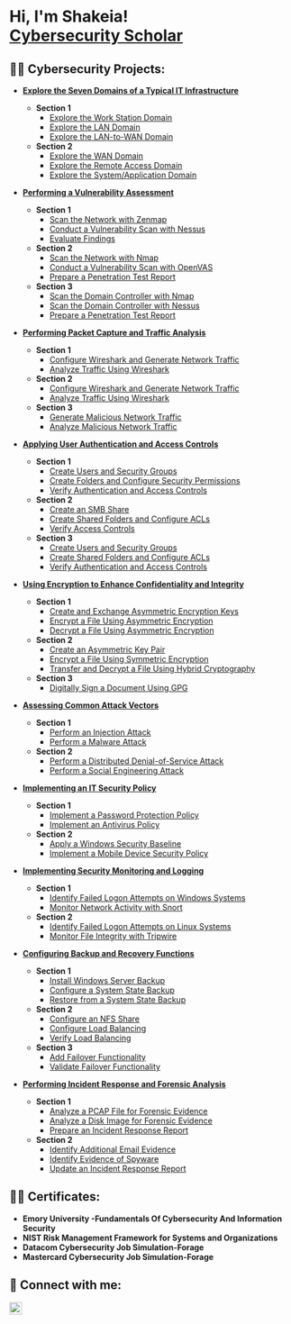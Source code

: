 <h1>Hi, I'm Shakeia! <br/><a href="https://github.com/cyberssolomon"></a> <a href="https://www.linkedin.com/in/joshmadakor/">Cybersecurity Scholar</a> 
<h2>👨‍💻 Cybersecurity  Projects:</h2>

- <b>[Explore the Seven Domains of a Typical IT Infrastructure](https://github.com/cyberssolomon/Exploring-the-Seven-Domains-of-a-Typical-IT-Infrastructure)</b>
  - <b>Section 1</b>
    - [Explore the Work Station Domain](https://github.com/cyberssolomon/Exploring-the-Seven-Domains-of-a-Typical-IT-Infrastructure#explore-the-workstation-domain)
    - [Explore the LAN Domain](https://github.com/cyberssolomon/Exploring-the-Seven-Domains-of-a-Typical-IT-Infrastructure#explore-the-lan-domain)
    - [Explore the LAN-to-WAN Domain](https://github.com/cyberssolomon/Exploring-the-Seven-Domains-of-a-Typical-IT-Infrastructure#explore-the-lan-to-wan-domain)
  - <b>Section 2</b>
    - [Explore the WAN Domain](https://github.com/cyberssolomon/Exploring-the-Seven-Domains-of-a-Typical-IT-Infrastructure#explore-the-wan-domain)
    - [Explore the Remote Access Domain](https://github.com/cyberssolomon/Exploring-the-Seven-Domains-of-a-Typical-IT-Infrastructure#explore-the-remote-access-domain)
    - [Explore the System/Application Domain](https://github.com/cyberssolomon/Exploring-the-Seven-Domains-of-a-Typical-IT-Infrastructure#explore-the-systemapplication-domain)
   
- <b>[Performing a Vulnerability Assessment](https://github.com/cyberssolomon/Performing-a-Vulnerability-Assessment)</b>
  - <b>Section 1</b>
    - [Scan the Network with Zenmap](https://github.com/cyberssolomon/Performing-a-Vulnerability-Assessment#scan-the-network-with-zenmap)
    - [Conduct a Vulnerability Scan with Nessus](https://github.com/cyberssolomon/Performing-a-Vulnerability-Assessment#conduct-a-vulnerability-scan-with-nessus)
    - [Evaluate Findings](https://github.com/cyberssolomon/Performing-a-Vulnerability-Assessment#evaluate-your-findings)
  - <b>Section 2</b>
    - [Scan the Network with Nmap](https://github.com/cyberssolomon/Performing-a-Vulnerability-Assessment#scan-the-network-with-nmap)
    - [Conduct a Vulnerability Scan with OpenVAS](https://github.com/cyberssolomon/Performing-a-Vulnerability-Assessment#conduct-a-vulnerability-scan-with-openvas)
    - [Prepare a Penetration Test Report](https://github.com/cyberssolomon/Performing-a-Vulnerability-Assessment#prepare-a-penetration-test-report)
  - <b>Section 3</b>
    - [Scan the Domain Controller with Nmap](https://github.com/cyberssolomon/Performing-a-Vulnerability-Assessment#scan-the-domain-controller-with-nmap)
    - [Scan the Domain Controller with Nessus](https://github.com/cyberssolomon/Performing-a-Vulnerability-Assessment#scan-the-domain-controller-with-nessus)
    - [Prepare a Penetration Test Report](https://github.com/cyberssolomon/Performing-a-Vulnerability-Assessment#prepare-a-penetration-test-report-1)

- <b>[Performing Packet Capture and Traffic Analysis</b>](https://github.com/cyberssolomon/Performing-Packet-Capture-and-Traffic-Analysis)
  - <b>Section 1</b>
    - [Configure Wireshark and Generate Network Traffic](https://github.com/cyberssolomon/Performing-Packet-Capture-and-Traffic-Analysis#configure-wireshark-and-generate-network-traffic)
    - [Analyze Traffic Using Wireshark](https://github.com/cyberssolomon/Performing-Packet-Capture-and-Traffic-Analysis#analyze-traffic-using-wireshark)
  - <b>Section 2</b>
    - [Configure Wireshark and Generate Network Traffic](https://github.com/cyberssolomon/Performing-Packet-Capture-and-Traffic-Analysis#configure-wireshark-and-generate-network-traffic-1)
    - [Analyze Traffic Using Wireshark](https://github.com/cyberssolomon/Performing-Packet-Capture-and-Traffic-Analysis#analyze-traffic-using-wireshark-1)
  - <b>Section 3</b>
    - [Generate Malicious Network Traffic](https://github.com/cyberssolomon/Performing-Packet-Capture-and-Traffic-Analysis#generate-malicious-network-traffic)
    - [Analyze Malicious Network Traffic](https://github.com/cyberssolomon/Performing-Packet-Capture-and-Traffic-Analysis#analyze-malicious-network-traffic)

- <b>[Applying User Authentication and Access Controls</b>](https://github.com/cyberssolomon/Applying-User-Authentication-and-Access-Controls)
  - <b>Section 1</b>
    - [Create Users and Security Groups](https://github.com/cyberssolomon/Applying-User-Authentication-and-Access-Controls#create-users-and-security-groups)
    - [Create Folders and Configure Security Permissions](https://github.com/cyberssolomon/Applying-User-Authentication-and-Access-Controls#create-folders-and-configure-security-permissions)
    - [Verify Authentication and Access Controls](https://github.com/cyberssolomon/Applying-User-Authentication-and-Access-Controls#verify-authentication-and-access-controls)
  - <b>Section 2</b>
    - [Create an SMB Share](https://github.com/cyberssolomon/Applying-User-Authentication-and-Access-Controls#creating-an-smb-share)
    - [Create Shared Folders and Configure ACLs](https://github.com/cyberssolomon/Applying-User-Authentication-and-Access-Controls#create-shared-folders-and-configure-acls)
    - [Verify Access Controls](https://github.com/cyberssolomon/Applying-User-Authentication-and-Access-Controls#verify-access-controls)
  - <b>Section 3</b>
    - [Create Users and Security Groups](https://github.com/cyberssolomon/Applying-User-Authentication-and-Access-Controls#create-users-and-security-groups-1)
    - [Create Shared Folders and Configure ACLs](https://github.com/cyberssolomon/Applying-User-Authentication-and-Access-Controls#create-shared-folders-and-configure-acls-1)
    - [Verify Authentication and Access Controls](https://github.com/cyberssolomon/Applying-User-Authentication-and-Access-Controls#verify-authentication-and-access-controls-1)

 - <b>[Using Encryption to Enhance Confidentiality and Integrity</b>](https://github.com/cyberssolomon/Using-Encryption-to-Enhance-Confidentiality-and-Integrity)
    - <b>Section 1</b>
      - [Create and Exchange Asymmetric Encryption Keys](https://github.com/cyberssolomon/Using-Encryption-to-Enhance-Confidentiality-and-Integrity#create-and-exchange-asymmetric-encryption-keys)
      - [Encrypt a File Using Asymmetric Encryption](https://github.com/cyberssolomon/Using-Encryption-to-Enhance-Confidentiality-and-Integrity#encrypt-a-file-using-asymmetric-encryption)
      - [Decrypt a File Using Asymmetric Encryption](https://github.com/cyberssolomon/Using-Encryption-to-Enhance-Confidentiality-and-Integrity#decrypt-a-file-using-asymmetric-encryption)
    - <b>Section 2</b>
      - [Create an Asymmetric Key Pair](https://github.com/cyberssolomon/Using-Encryption-to-Enhance-Confidentiality-and-Integrity#creating-an-asymmetric-key-pair)
      - [Encrypt a File Using Symmetric Encryption](https://github.com/cyberssolomon/Using-Encryption-to-Enhance-Confidentiality-and-Integrity#encrypt-a-file-using-symmetric-encryption)
      - [Transfer and Decrypt a File Using Hybrid Cryptography](https://github.com/cyberssolomon/Using-Encryption-to-Enhance-Confidentiality-and-Integrity#transfer-and-decrypt-a-file-using-hybrid-cryptology)
    - <b>Section 3</b>
      - [Digitally Sign a Document Using GPG](https://github.com/cyberssolomon/Using-Encryption-to-Enhance-Confidentiality-and-Integrity#digitally-sign-a-document-using-gpg)

 - <b>[Assessing Common Attack Vectors</b>](https://github.com/cyberssolomon/Assessing-Common-Attack-Vectors)
    - <b>Section 1</b>
      - [Perform an Injection Attack](https://github.com/cyberssolomon/Assessing-Common-Attack-Vectors#perform-an-injection-attack)
      - [Perform a Malware Attack](https://github.com/cyberssolomon/Assessing-Common-Attack-Vectors#perform-a-malware-attack)
    - <b>Section 2</b>
      - [Perform a Distributed Denial-of-Service Attack](https://github.com/cyberssolomon/Assessing-Common-Attack-Vectors#perform-a-distributed-denial-of-service-attack)
      - [Perform a Social Engineering Attack]()

 - <b>[Implementing an IT Security Policy</b>]()
    - <b>Section 1</b>
      - [Implement a Password Protection Policy]()
      - [Implement an Antivirus Policy]()
    - <b>Section 2</b>
      - [Apply a Windows Security Baseline]()
      - [Implement a Mobile Device Security Policy]()

  - <b>[Implementing Security Monitoring and Logging</b>]()
    - <b>Section 1</b>
      - [Identify Failed Logon Attempts on Windows Systems]()
      - [Monitor Network Activity with Snort]()
    - <b>Section 2</b>
      - [Identify Failed Logon Attempts on Linux Systems]()
      - [Monitor File Integrity with Tripwire]()

  - <b>[Configuring Backup and Recovery Functions</b>]()
    - <b>Section 1</b>
      - [Install Windows Server Backup]()
      - [Configure a System State Backup]()
      - [Restore from a System State Backup]()
    - <b>Section 2</b>
      - [Configure an NFS Share]()
      - [Configure Load Balancing]()
      - [Verify Load Balancing]()
    - <b>Section 3</b>
      - [Add Failover Functionality]()
      - [Validate Failover Functionality]()
     
  - <b>[Performing Incident Response and Forensic Analysis</b>]()
    - <b>Section 1</b>
      - [Analyze a PCAP File for Forensic Evidence]()
      - [Analyze a Disk Image for Forensic Evidence]()
      - [Prepare an Incident Response Report]()
    - <b>Section 2</b>
      - [Identify Additional Email Evidence]()
      - [Identify Evidence of Spyware]()
      - [Update an Incident Response Report]()
   
     
     




<h2>👨‍💻 Certificates:</h2>

- <b>Emory University -Fundamentals Of Cybersecurity And Information Security</b>
- <b>NIST Risk Management Framework for Systems and Organizations</b>
- <b>Datacom Cybersecurity Job Simulation-Forage</b>
- <b>Mastercard Cybersecurity Job Simulation-Forage</b>
    



<h2> 🤳 Connect with me:</h2>


[<img align="left" alt="ShakeiaSolomon | LinkedIn" width="22px" src="https://cdn.jsdelivr.net/npm/simple-icons@v3/icons/linkedin.svg" />][linkedin]



[linkedin]: https://www.linkedin.com/in/shakeia-solomon

